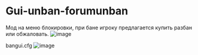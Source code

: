 # Gui-unban-forumunban

Мод на меню блокировки, при бане игроку предлагается купить разбан или обжаловать.
![image](https://github.com/Jastickon/Gui-unban-forumunban/assets/128633248/7ec4e2bc-af3e-4668-b9ad-ef9560c85d62)



bangui.cfg
![image](https://github.com/Jastickon/Gui-unban-forumunban/assets/128633248/fc14806c-5cc8-46a5-aedc-6d82479fbb3c)
